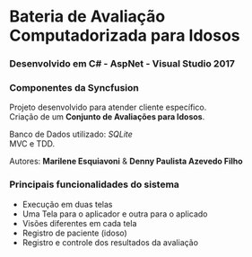 # Bateria de Avaliação Computadorizada para Idosos

### Desenvolvido em C# - AspNet - Visual Studio 2017

### Componentes da Syncfusion

Projeto desenvolvido para atender cliente específico.  
Criação de um **Conjunto de Avaliações para Idosos**.

Banco de Dados utilizado: _SQLite_  
MVC e TDD.

Autores: **Marilene Esquiavoni** & **Denny Paulista Azevedo Filho**

### Principais funcionalidades do sistema

- Execução em duas telas
- Uma Tela para o aplicador e outra para o aplicado
- Visões diferentes em cada tela
- Registro de paciente (idoso)
- Registro e controle dos resultados da avaliação
